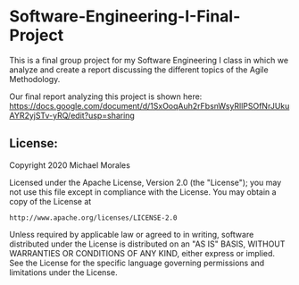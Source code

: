 # Software-Engineering-I-Final-Project
This is a final group project for my Software Engineering I class in which we analyze and create a report discussing the different topics of the Agile Methodology.

Our final report analyzing this project is shown here: https://docs.google.com/document/d/1SxOoqAuh2rFbsnWsyRllPSOfNrJUkuAYR2yjSTv-yRQ/edit?usp=sharing

License:
----------------------------------------------------------------------
Copyright 2020 Michael Morales

Licensed under the Apache License, Version 2.0 (the "License");
you may not use this file except in compliance with the License.
You may obtain a copy of the License at

    http://www.apache.org/licenses/LICENSE-2.0

Unless required by applicable law or agreed to in writing, software
distributed under the License is distributed on an "AS IS" BASIS,
WITHOUT WARRANTIES OR CONDITIONS OF ANY KIND, either express or implied.
See the License for the specific language governing permissions and
limitations under the License.

